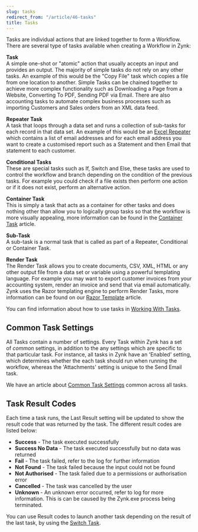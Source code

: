 ```yaml
---
slug: tasks
redirect_from: "/article/46-tasks"
title: Tasks
---
```

Tasks are individual actions that are linked together to form a Workflow. There are several type of tasks available when creating a Workflow in Zynk:

**Task**  
A simple one-shot or "atomic" action that usually accepts an input and provides an output. The majority of simple tasks do not rely on any other tasks. An example of this would be the "Copy File" task which copies a file from one location to another. Simple Tasks can be chained together to achieve more complex functionality such as Downloading a Page from a Website, Converting To PDF, Sending PDF via Email. There are also accounting tasks to automate complex business processes such as importing Customers and Sales orders from an XML data feed.

**Repeater Task**  
A task that loops through a data set and runs a collection of sub-tasks for each record in that data set. An example of this would be an [Excel Repeater](excel-repeater-task) which contains a list of email addresses and for each email address you want to create a customised report such as a Statement and then Email that statement to each customer.

**Conditional Tasks**  
These are special tasks such as If, Switch and Else, these tasks are used to control the workflow and branch depending on the condition of the previous tasks. For example you could check if a file exists then perform one action or if it does not exist, perform an alternative action.

**Container Task**  
This is simply a task that acts as a container for other tasks and does nothing other than allow you to logically group tasks so that the workflow is more visually appealing, more information can be found in the [Container Task](container-task) article.

**Sub-Task**  
A sub-task is a normal task that is called as part of a Repeater, Conditional or Container Task.

**Render Task**  
The Render Task allows you to create documents, CSV, XML, HTML or any other output file from a data set or variable using a powerful templating language. For example you may want to export customer invoices from your accounting system, render an invoice and send that via email automatically. Zynk uses the Razor templating engine to perform Render Tasks, more information can be found on our [Razor Template](razor-template) article.

You can find information about how to use tasks in [Working With Tasks](working-with-tasks).

## Common Task Settings
All Tasks contain a number of settings. Every Task within Zynk has a set of *common* settings, in addition to the any settings which are specific to that particular task. For instance, all tasks in Zynk have an 'Enabled' setting, which determines whether the each task should run when running the workflow, whereas the 'Attachments' setting is unique to the Send Email task.

We have an article about [Common Task Settings](common-task-settings) common across all tasks.

## Task Result Codes
Each time a task runs, the Last Result setting will be updated to show the result code that was returned by the task. The different result codes are listed below:

 * **Success** - The task executed successfully
 * **Success No Data** - The task executed successfully but no data was returned
 * **Fail** - The task failed, refer to the log for further information
 * **Not Found** - The task failed because the input could not be found
 * **Not Authorised** - The task failed due to a permissions or authorisation error
 * **Cancelled** - The task was cancelled by the user
 * **Unknown** - An unknown error occurred, refer to log for more information. This is can be caused by the Zynk.exe process being terminated.

You can use Result codes to launch another task depending on the result of the last task, by using the [Switch Task](switch-task).

